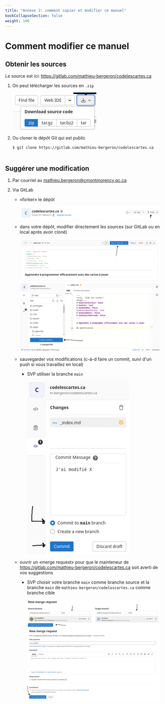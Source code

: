 ```yaml
---
title: "Annexe 2: comment copier et modifier ce manuel"
bookCollapseSection: false
weight: 100
---
```


# Comment modifier ce manuel

## Obtenir les sources

Le source est ici: https://gitlab.com/mathieu-bergeron/codelescartes.ca

1. On peut télécharger les sources en `.zip`

    <img class="small-figure" src="telecharger01.png"/>

1. Ou cloner le dépôt Git qui est public

    ```bash
    $ git clone https://gitlab.com/mathieu-bergeron/codelescartes.ca
        
    ```

## Suggérer une modification

1. Par courriel au <a href="mailto:mathieu.bergeron@cmontmorency.qc.ca">mathieu.bergeron@cmontmorency.qc.ca</a>

1. Via GitLab

    * «forker» le dépôt

        <img class="figure" src="fork01.png"/>

    * dans votre dépôt, modifier directement les sources (sur GitLab ou en local après avoir cloné)

        <img class="figure" src="modifier01.png"/>
        <img class="figure" src="modifier02.png"/>

    * sauvegarder vos modifications (c-à-d faire un commit, suivi d'un push si vous travaillez en local) 

        * SVP utiliser la branche `main`

            <img class="small-figure" src="modifier03.png"/>

    * ouvrir un «merge request» pour que le mainteneur de https://gitlab.com/mathieu-bergeron/codelescartes.ca soit averti de vos suggestions

        * SVP choisir votre branche `main` comme branche source et la branche `main` de `mathieu-bergeron/codelescartes.ca` comme branche cible

            <img class="figure" src="merge_request01.png"/>

            <img class="figure" src="merge_request02.png"/>


